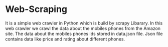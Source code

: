 # Web-Scraping
It is a simple web crawler in Python which is build by scrapy Libarary. In this web crawler we crawl the data about the mobiles 
phones from the Amazon site.
The data about the mobiles phones ids stored in data.json file. Json file contains data like price and rating about different phones.
